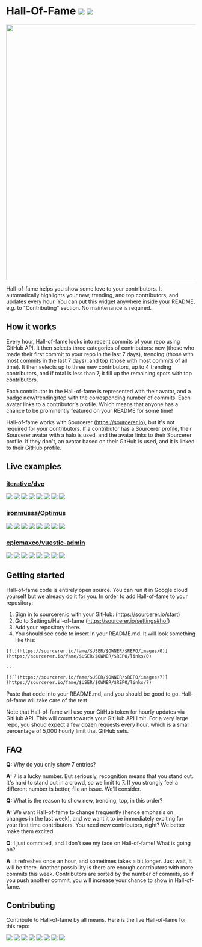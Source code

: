 # Hall-Of-Fame [![](https://img.shields.io/github/release/sourcerer-io/hall-of-fame.svg?colorB=58839b)](https://github.com/sourcerer-io/hall-of-fame/releases) [![](https://img.shields.io/github/license/sourcerer-io/hall-of-fame.svg?colorB=ff0000)](https://github.com/sourcerer-io/hall-of-fame/blob/master/LICENSE)

<img src="https://user-images.githubusercontent.com/20287615/43668986-d98186cc-9734-11e8-9c3e-3956a512be04.png" width="680px">

Hall-of-fame helps you show some love to your contributors. It automatically highlights your new, trending, and top contributors, and updates every hour. You can put this widget anywhere inside your README, e.g. to "Contributing" section. No maintenance is required.

## How it works

Every hour, Hall-of-fame looks into recent commits of your repo using GitHub API. It then selects three categories of contributors: new (those who made their first commit to your repo in the last 7 days), trending (those with most commits in the last 7 days), and top (those with most commits of all time). It then selects up to three new contributors, up to 4 trending contributors, and if total is less than 7, it fill up the remaining spots with top contributors.

Each contributor in the Hall-of-fame is represented with their avatar, and a badge new/trending/top with the corresponding number of commits. Each avatar links to a contributor's profile. Which means that anyone has a chance to be prominently featured on your README for some time!

Hall-of-fame works with Sourcerer (https://sourcerer.io), but it's not required for your contributors. If a contributor has a Sourcerer profile, their Sourcerer avatar with a halo is used, and the avatar links to their Sourcerer profile. If they don't, an avatar based on their GitHub is used, and it is linked to their GitHub profile.

## Live examples

### [iterative/dvc](https://github.com/iterative/dvc)

[![](https://sourcerer.io/fame/efiop/iterative/dvc/images/0)](https://sourcerer.io/fame/efiop/iterative/dvc/links/0)
[![](https://sourcerer.io/fame/efiop/iterative/dvc/images/1)](https://sourcerer.io/fame/efiop/iterative/dvc/links/1)
[![](https://sourcerer.io/fame/efiop/iterative/dvc/images/2)](https://sourcerer.io/fame/efiop/iterative/dvc/links/2)
[![](https://sourcerer.io/fame/efiop/iterative/dvc/images/3)](https://sourcerer.io/fame/efiop/iterative/dvc/links/3)
[![](https://sourcerer.io/fame/efiop/iterative/dvc/images/4)](https://sourcerer.io/fame/efiop/iterative/dvc/links/4)
[![](https://sourcerer.io/fame/efiop/iterative/dvc/images/5)](https://sourcerer.io/fame/efiop/iterative/dvc/links/5)
[![](https://sourcerer.io/fame/efiop/iterative/dvc/images/6)](https://sourcerer.io/fame/efiop/iterative/dvc/links/6)
[![](https://sourcerer.io/fame/efiop/iterative/dvc/images/7)](https://sourcerer.io/fame/efiop/iterative/dvc/links/7)

### [ironmussa/Optimus](https://github.com/ironmussa/Optimus)

[![](https://sourcerer.io/fame/FavioVazquez/ironmussa/Optimus/images/0)](https://sourcerer.io/fame/FavioVazquez/ironmussa/Optimus/links/0)
[![](https://sourcerer.io/fame/FavioVazquez/ironmussa/Optimus/images/1)](https://sourcerer.io/fame/FavioVazquez/ironmussa/Optimus/links/1)
[![](https://sourcerer.io/fame/FavioVazquez/ironmussa/Optimus/images/2)](https://sourcerer.io/fame/FavioVazquez/ironmussa/Optimus/links/2)
[![](https://sourcerer.io/fame/FavioVazquez/ironmussa/Optimus/images/3)](https://sourcerer.io/fame/FavioVazquez/ironmussa/Optimus/links/3)
[![](https://sourcerer.io/fame/FavioVazquez/ironmussa/Optimus/images/4)](https://sourcerer.io/fame/FavioVazquez/ironmussa/Optimus/links/4)
[![](https://sourcerer.io/fame/FavioVazquez/ironmussa/Optimus/images/5)](https://sourcerer.io/fame/FavioVazquez/ironmussa/Optimus/links/5)
[![](https://sourcerer.io/fame/FavioVazquez/ironmussa/Optimus/images/6)](https://sourcerer.io/fame/FavioVazquez/ironmussa/Optimus/links/6)
[![](https://sourcerer.io/fame/FavioVazquez/ironmussa/Optimus/images/7)](https://sourcerer.io/fame/FavioVazquez/ironmussa/Optimus/links/7)


### [epicmaxco/vuestic-admin](https://github.com/epicmaxco/vuestic-admin)
[![](https://sourcerer.io/fame/yandzee/epicmaxco/vuestic-admin/images/0)](https://sourcerer.io/fame/yandzee/epicmaxco/vuestic-admin/links/0)
[![](https://sourcerer.io/fame/yandzee/epicmaxco/vuestic-admin/images/1)](https://sourcerer.io/fame/yandzee/epicmaxco/vuestic-admin/links/1)
[![](https://sourcerer.io/fame/yandzee/epicmaxco/vuestic-admin/images/2)](https://sourcerer.io/fame/yandzee/epicmaxco/vuestic-admin/links/2)
[![](https://sourcerer.io/fame/yandzee/epicmaxco/vuestic-admin/images/3)](https://sourcerer.io/fame/yandzee/epicmaxco/vuestic-admin/links/3)
[![](https://sourcerer.io/fame/yandzee/epicmaxco/vuestic-admin/images/4)](https://sourcerer.io/fame/yandzee/epicmaxco/vuestic-admin/links/4)
[![](https://sourcerer.io/fame/yandzee/epicmaxco/vuestic-admin/images/5)](https://sourcerer.io/fame/yandzee/epicmaxco/vuestic-admin/links/5)
[![](https://sourcerer.io/fame/yandzee/epicmaxco/vuestic-admin/images/6)](https://sourcerer.io/fame/yandzee/epicmaxco/vuestic-admin/links/6)
[![](https://sourcerer.io/fame/yandzee/epicmaxco/vuestic-admin/images/7)](https://sourcerer.io/fame/yandzee/epicmaxco/vuestic-admin/links/7)

## Getting started

Hall-of-fame code is entirely open source. You can run it in Google cloud yourself but we already do it for you. In order to add Hall-of-fame to your repository:

1. Sign in to sourcerer.io with your GitHub: (https://sourcerer.io/start)
2. Go to Settings/Hall-of-fame (https://sourcerer.io/settings#hof)
3. Add your repository there.
4. You should see code to insert in your README.md. It will look something like this:

```
[![](https://sourcerer.io/fame/$USER/$OWNER/$REPO/images/0)](https://sourcerer.io/fame/$USER/$OWNER/$REPO/links/0)

...

[![](https://sourcerer.io/fame/$USER/$OWNER/$REPO/images/7)](https://sourcerer.io/fame/$USER/$OWNER/$REPO/links/7)
```
Paste that code into your README.md, and you should be good to go. Hall-of-fame will take care of the rest.

Note that Hall-of-fame will use your GitHub token for hourly updates via GitHub API. This will count towards your GitHub API limit. For a very large repo, you shoud expect a few dozen requests every hour, which is a small percentage of 5,000 hourly limit that GitHub sets.

## FAQ

**Q:** Why do you only show 7 entries?

**A:** 7 is a lucky number. But seriously, recognition means that you stand out. It's hard to stand out in a crowd, so we limit to 7. If you strongly feel a different number is better, file an issue. We'll consider.

**Q:** What is the reason to show new, trending, top, in this order?

**A:** We want Hall-of-fame to change frequently (hence emphasis on changes in the last week), and we want it to be immediately exciting for your first time contributors. You need new contributors, right? We better make them excited.

**Q:** I just commited, and I don't see my face on Hall-of-fame! What is going on?

**A:** It refreshes once an hour, and sometimes takes a bit longer. Just wait, it will be there. Another possibility is there are enough contributors with more commits this week. Contributors are sorted by the number of commits, so if you push another commit, you will increase your chance to show in Hall-of-fame.

## Contributing

Contribute to Hall-of-fame by all means. Here is the live Hall-of-fame for this repo:

[![](https://sourcerer.io/fame/sergey48k/sourcerer-io/hall-of-fame/images/0)](https://sourcerer.io/fame/sergey48k/sourcerer-io/hall-of-fame/links/0)
[![](https://sourcerer.io/fame/sergey48k/sourcerer-io/hall-of-fame/images/1)](https://sourcerer.io/fame/sergey48k/sourcerer-io/hall-of-fame/links/1)
[![](https://sourcerer.io/fame/sergey48k/sourcerer-io/hall-of-fame/images/2)](https://sourcerer.io/fame/sergey48k/sourcerer-io/hall-of-fame/links/2)
[![](https://sourcerer.io/fame/sergey48k/sourcerer-io/hall-of-fame/images/3)](https://sourcerer.io/fame/sergey48k/sourcerer-io/hall-of-fame/links/3)
[![](https://sourcerer.io/fame/sergey48k/sourcerer-io/hall-of-fame/images/4)](https://sourcerer.io/fame/sergey48k/sourcerer-io/hall-of-fame/links/4)
[![](https://sourcerer.io/fame/sergey48k/sourcerer-io/hall-of-fame/images/5)](https://sourcerer.io/fame/sergey48k/sourcerer-io/hall-of-fame/links/5)
[![](https://sourcerer.io/fame/sergey48k/sourcerer-io/hall-of-fame/images/6)](https://sourcerer.io/fame/sergey48k/sourcerer-io/hall-of-fame/links/6)
[![](https://sourcerer.io/fame/sergey48k/sourcerer-io/hall-of-fame/images/7)](https://sourcerer.io/fame/sergey48k/sourcerer-io/hall-of-fame/links/7)

